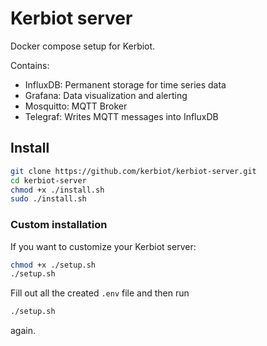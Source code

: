 # Kerbiot server

Docker compose setup for Kerbiot.

Contains:

- InfluxDB: Permanent storage for time series data
- Grafana: Data visualization and alerting
- Mosquitto: MQTT Broker
- Telegraf: Writes MQTT messages into InfluxDB

## Install

```sh
git clone https://github.com/kerbiot/kerbiot-server.git
cd kerbiot-server
chmod +x ./install.sh
sudo ./install.sh
```

### Custom installation

If you want to customize your Kerbiot server:

```sh
chmod +x ./setup.sh
./setup.sh
```

Fill out all the created `.env` file and then run

```sh
./setup.sh
```

again.
